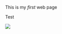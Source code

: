 <!DOCTYPE html>
<html>
<head>
    <title>My First Web Page</title>
</head>
<body>
    <p>This is my <em>first</em> web page<br></p>
    <p>Test</p>
    <img src="[ima](https://github.com/Max-q6258096/pictures.git)"> 
    <picture>
  <source media="(prefers-color-scheme: dark)" srcset="https://github.com/Max-q6258096/pictures.git">
  <source media="(prefers-color-scheme: light)" srcset="https://github.com/Max-q6258096/pictures.git">
</picture>
</body>
</html>
